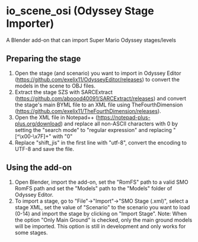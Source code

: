 # io_scene_osi (Odyssey Stage Importer)
A Blender add-on that can import Super Mario Odyssey stages/levels

## Preparing the stage
1. Open the stage (and scenario) you want to import in Odyssey Editor (https://github.com/exelix11/OdysseyEditor/releases) to convert the models in the scene to OBJ files.
2. Extract the stage SZS with SARCExtract (https://github.com/aboood40091/SARCExtract/releases) and convert the stage's main BYML file to an XML file using TheFourthDimension (https://github.com/exelix11/TheFourthDimension/releases).
3. Open the XML file in Notepad++ (https://notepad-plus-plus.org/download) and replace all non-ASCII characters with 0 by setting the "search mode" to "regular expression" and replacing "[^\x00-\x7F]+" with "0"
4. Replace "shift_jis" in the first line with "utf-8", convert the encoding to UTF-8 and save the file.

## Using the add-on
1. Open Blender, import the add-on, set the "RomFS" path to a valid SMO RomFS path and set the "Models" path to the "Models" folder of Odyssey Editor.
2. To import a stage, go to "File"->"Import"->"SMO Stage (.xml)", select a stage XML, set the value of "Scenario" to the scenario you want to load (0-14) and import the stage by clicking on "Import Stage".
Note: When the option "Only Main Ground" is checked, only the main ground models will be imported. This option is still in development and only works for some stages.
